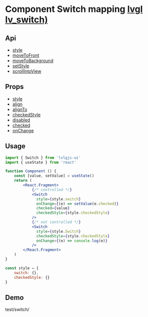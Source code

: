 # Component Switch mapping [lvgl lv_switch)](https://docs.lvgl.io/master/widgets/switch.html)

## Api
- [style](../api/style.md)
- [moveToFront](../api/moveToFront.md)
- [moveToBackground](../api/moveToBackground.md)
- [setStyle](../api/setStyle.md)
- [scrollIntoView](../api/scrollIntoView.md)

## Props
- [style](../props/style.md)
- [align](../props/align.md)
- [alignTo](../props/alignTo.md)
- [checkedStyle](../props/checkedStyle.md)
- [disabled](../props/disabled.md)
- [checked](../props/checked.md)
- [onChange](../onChange/2.md)

## Usage
```jsx
import { Switch } from 'lvlgjs-ui'
import { useState } from 'react'

function Component () {
    const [value, setValue] = useState()
    return (
        <React.Fragment>
            {/* controlled */}
            <Switch
              style={style.switch}
              onChange={(e) => setValue(e.checked)}
              checked={value}
              checkedStyle={style.checkedStyle}
            />
            {/* not controlled */}
            <Switch
              style={style.Switch}
              checkedStyle={style.checkedStyle}
              onChange={(e) => console.log(e)}
            />
        </React.Fragment>
    )
}

const style = {
    switch: {},
    checkedStyle: {}
}
```

## Demo
test/switch/
